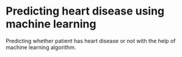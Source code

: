 # Predicting heart disease using machine learning
 Predicting whether patient has heart disease or not with the help of machine learning algorithm.
